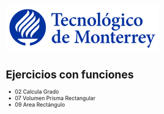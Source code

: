 ![Tec de Monterrey](images/logotecmty.png)
# Ejercicios con funciones

- 02 Calcula Grado
- 07 Volumen Prisma Rectangular
- 09 Area Rectángulo
